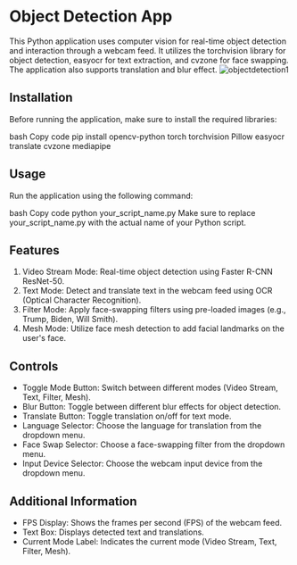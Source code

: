 # Object Detection App
This Python application uses computer vision for real-time object detection and interaction through a webcam feed. It utilizes the torchvision library for object detection, easyocr for text extraction, and cvzone for face swapping. The application also supports translation and blur effect.
![objectdetection1](https://github.com/secuiru/Realtime-objectdetection/assets/98741682/20e06dd9-989a-482b-b544-d36d03884e59)


## Installation
Before running the application, make sure to install the required libraries:

bash
Copy code
pip install opencv-python torch torchvision Pillow easyocr translate cvzone mediapipe
## Usage
Run the application using the following command:

bash
Copy code
python your_script_name.py
Make sure to replace your_script_name.py with the actual name of your Python script.

## Features
1. Video Stream Mode: Real-time object detection using Faster R-CNN ResNet-50.
2. Text Mode: Detect and translate text in the webcam feed using OCR (Optical Character Recognition).
3. Filter Mode: Apply face-swapping filters using pre-loaded images (e.g., Trump, Biden, Will Smith).
4. Mesh Mode: Utilize face mesh detection to add facial landmarks on the user's face.
## Controls
- Toggle Mode Button: Switch between different modes (Video Stream, Text, Filter, Mesh).
- Blur Button: Toggle between different blur effects for object detection.
- Translate Button: Toggle translation on/off for text mode.
- Language Selector: Choose the language for translation from the dropdown menu.
- Face Swap Selector: Choose a face-swapping filter from the dropdown menu.
- Input Device Selector: Choose the webcam input device from the dropdown menu.
## Additional Information
- FPS Display: Shows the frames per second (FPS) of the webcam feed.
- Text Box: Displays detected text and translations.
- Current Mode Label: Indicates the current mode (Video Stream, Text, Filter, Mesh).
